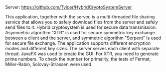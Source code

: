 Server: https://github.com/Tvicer/HybridCryptoSystemServer

This application, together with the server, is a multi-threaded file sharing service that allows you to safely download files from the server and safely send files to it. Hybrid cryptosystem is used for secure data transmission. Asymmetric algorithm "XTR" is used for secure symmetric key exchange between a client and the server, and symmetric algorithm "Serpent" is used for secure file exchange. The application supports different encryption modes and different key sizes. The server serves each client with separate thread. JavaFX was used to create the GUI. For XTR, you need to generate prime numbers. To check the number for primality, the tests of Fermat, Miller-Rabin, Solovay-Strassen were used.

